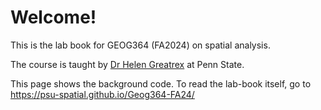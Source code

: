 # Welcome!

This is the lab book for GEOG364 (FA2024) on spatial analysis.

The course is taught by [Dr Helen Greatrex](https://science.psu.edu/stat/people/hlg5155) at Penn State.

This page shows the background code. To read the lab-book itself, go to  <https://psu-spatial.github.io/Geog364-FA24/>
